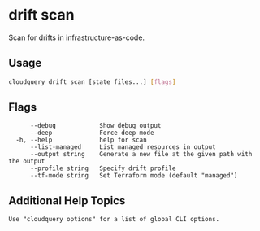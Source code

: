 # drift scan

Scan for drifts in infrastructure-as-code.

## Usage

```bash
cloudquery drift scan [state files...] [flags]
```

## Flags

```text
      --debug            Show debug output
      --deep             Force deep mode
  -h, --help             help for scan
      --list-managed     List managed resources in output
      --output string    Generate a new file at the given path with the output
      --profile string   Specify drift profile
      --tf-mode string   Set Terraform mode (default "managed")
```

## Additional Help Topics

```text
Use "cloudquery options" for a list of global CLI options.
```
